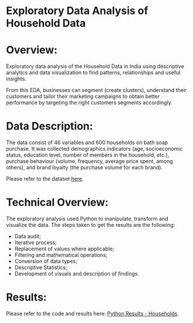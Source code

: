 # Exploratory Data Analysis of Household Data

# Overview: 

Exploratory data analysis of the Household Data in India using descriptive analytics and data visualization to find patterns, relationships and useful insights. 

From this EDA, businesses can segment (create clusters), understand their customers and tailor their marketing campaigns to obtain better performance by targeting the right customers segments accordingly.

# Data Description:

The data consist of 46 variables and 600 households on bath soap purchase. It was collected demographics indicators (age, socioeconomic status, education level, number of members in the household, etc.), purchase behaviour (volume, frequency, average price spent, among others), and brand loyalty (the purchase volume for each brand). 

Please refer to the dataset <a href='https://github.com/aadamante/households_EDA/blob/main/BathSoapHousehold.csv' >here</a>.

# Technical Overview:

The exploratory analysis used Python to manipulate, transform and visualize the data. The steps taken to get the results are the following:

   - Data audit; 
   - Iterative process;
   - Replacement of values where applicable;
   - Filtering and mathematical operations;
   - Conversion of data types;
   - Descriptive Statistics;
   - Development of visuals and description of findings. 

# Results:
  
Please refer to the code and results here: <a href='https://github.com/aadamante/households_EDA/blob/main/CRISA_HouseholdData_Exploration_Transformation.ipynb' >Python Results - Households</a>. 
